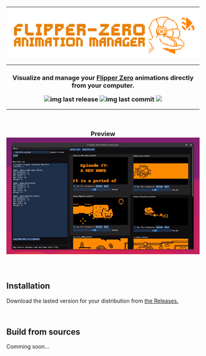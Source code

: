 <hr>

![banner](.github/banner.png)

<hr>

<h3 align="center">
  Visualize and manage your <a href="https://flipperzero.one">Flipper Zero</a> animations directly from your computer.

<p align="center">
    <img alt="img last release" src="https://img.shields.io/github/release/Ooggle/FlipperAnimationManager.svg?color=blue">
    <img alt="img last commit" src="https://img.shields.io/github/last-commit/Ooggle/FlipperAnimationManager.svg">
    <a href="https://twitter.com/intent/follow?screen_name=Ooggle_" title="Follow"><img src="https://img.shields.io/twitter/follow/Ooggle_?label=Ooggle_&style=social"></a>
    <br>
</p>

<hr>
<br>

<p align="center">
    Preview<br>
    <img src=".github/demo.gif">
</p>

<br>

## Installation

Download the lasted version for your distribution from <a href="releases">the Releases.</a>

<br>

## Build from sources

Comming soon...
